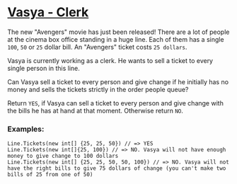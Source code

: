 # [Vasya - Clerk](https://www.codewars.com/kata/vasya-clerk "https://www.codewars.com/kata/555615a77ebc7c2c8a0000b8")

The new "Avengers" movie has just been released! There are a lot of people at the cinema box office standing in a huge line. Each of them has a single `100`, `50` or `25` dollar bill. An "Avengers" ticket costs `25 dollars`.

Vasya is currently working as a clerk. He wants to sell a ticket to every single person in this line. 

Can Vasya sell a ticket to every person and give change if he initially has no money and sells the tickets strictly in the order people queue?

Return `YES`, if Vasya can sell a ticket to every person and give change with the bills he has at hand at that moment. Otherwise return `NO`.

### Examples:

```
Line.Tickets(new int[] {25, 25, 50}) // => YES 
Line.Tickets(new int[]{25, 100}) // => NO. Vasya will not have enough money to give change to 100 dollars
Line.Tickets(new int[] {25, 25, 50, 50, 100}) // => NO. Vasya will not have the right bills to give 75 dollars of change (you can't make two bills of 25 from one of 50)
```